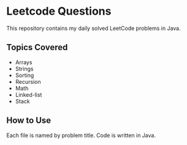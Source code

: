 # Leetcode Questions

This repository contains my daily solved LeetCode problems in Java.

## Topics Covered
- Arrays
- Strings
- Sorting
- Recursion
- Math
- Linked-list
- Stack

## How to Use
Each file is named by problem title. Code is written in Java.
